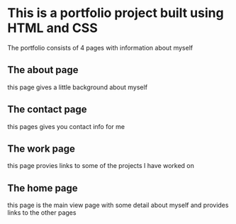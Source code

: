 # This is a portfolio project built using HTML and CSS

The portfolio consists of 4 pages with information about myself

## The about page

this page gives a little background about myself

## The contact page

this pages gives you contact info for me

## The work page

this page provies links to some of the projects I have worked on

## The home page

this page is the main view page with some detail about myself and provides links to the other pages
